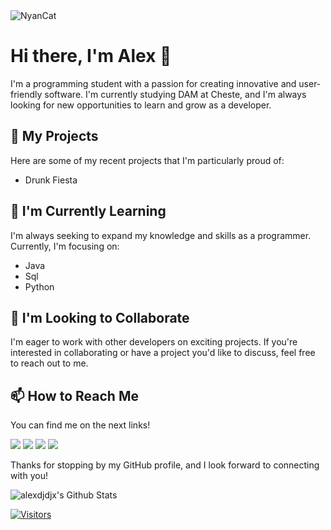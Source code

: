 

<img src="https://github.com/anathayna/anathayna/blob/master/assets/nyancat.gif?raw=1" alt="NyanCat">


# Hi there, I'm Alex 👋

I'm a programming student with a passion for creating innovative and user-friendly software. I'm currently studying DAM at Cheste, and I'm always looking for new opportunities to learn and grow as a developer.

## 🔭 My Projects

Here are some of my recent projects that I'm particularly proud of:

- Drunk Fiesta

## 🌱 I'm Currently Learning

I'm always seeking to expand my knowledge and skills as a programmer. Currently, I'm focusing on:

- Java
- Sql
- Python

## 👯 I'm Looking to Collaborate

I'm eager to work with other developers on exciting projects. If you're interested in collaborating or have a project you'd like to discuss, feel free to reach out to me.

## 📫 How to Reach Me

You can find me on the next links!

[<img src="https://img.shields.io/badge/twitter-%231DA1F2.svg?&style=for-the-badge&logo=twitter&logoColor=white" />](https://twitter.com/alexdjdjxd) [<img src="https://img.shields.io/badge/linkedin-%230077B5.svg?&style=for-the-badge&logo=linkedin&logoColor=white" />](https://www.linkedin.com/in/alexdjdjx/) [<img src = "https://img.shields.io/badge/instagram-%23E4405F.svg?&style=for-the-badge&logo=instagram&logoColor=white">](https://www.instagram.com/aavellan2/) [<img src = "https://img.shields.io/badge/facebook-%231877F2.svg?&style=for-the-badge&logo=facebook&logoColor=white">](https://www.facebook.com/pr2tik1)

Thanks for stopping by my GitHub profile, and I look forward to connecting with you!




<img align="center" src="https://github-readme-stats.vercel.app/api?username=alexdjdjx&include_all_commits=true&count_private=true&show_icons=true&line_height=20&title_color=7A7ADB&icon_color=2234AE&text_color=D3D3D3&bg_color=0,000000,130F40" alt="alexdjdjx's Github Stats">



[![Visitors](https://api.visitorbadge.io/api/visitors?path=alexdjdjx%2Falexdjdjx&countColor=%23ba68c8)](https://visitorbadge.io/status?path=alexdjdjx%2Falexdjdjx)

